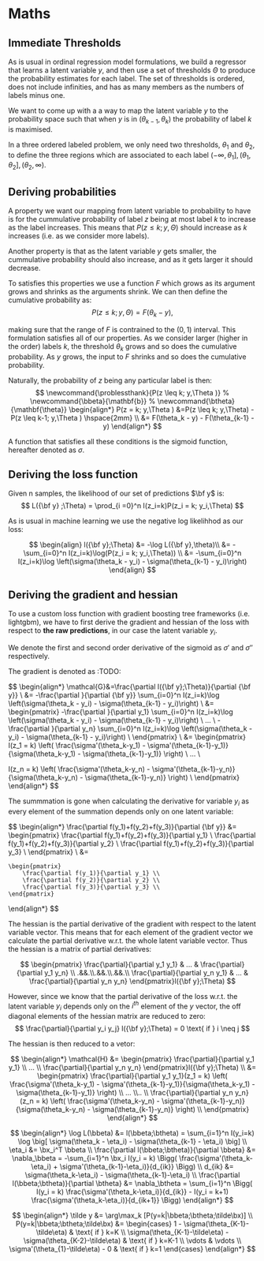 # Maths
## Immediate Thresholds

As is usual in ordinal regression model formulations, we build a regressor that learns a latent variable $y$, and then use a set of thresholds $\Theta$ to produce the probability estimates for each label. The set of thresholds is ordered, does not include infinities, and has as many members as the numbers of labels minus one.

We want to come up with a a way to map the latent variable $y$ to the probability space such that when $y$ is in $(\theta_{k-1},\theta_{k})$ the probability of label $k$ is maximised.

In a three ordered labeled problem, we only need two thresholds, $\theta_1$ and $\theta_2$, to define the three regions which are associated to each label $(-\infty,\theta_1], (\theta_1, \theta_2], (\theta_2, \infty)$.

## Deriving probabilities

A property we want our mapping from latent variable to probability to have is for the cummulative probability of label $z$ being at most label $k$ to increase as the label increases. This means that $P(z\leq k;y,\Theta)$ should increase as $k$ increases (i.e. as we consider more labels).

Another property is that as the latent variable $y$ gets smaller, the cummulative probability should also increase, and as it gets larger it should decrease.

To satisfies this properties we use a function $F$ which grows as its argument grows and shrinks as the arguments shrink. We can then define the cumulative probability as:
$$
P(z \leq k; y,\Theta  ) = F(\theta_k - y) ,
$$

making sure that the range of $F$ is contrained to the $(0,1)$ interval. This formulation satisfies all of our properties. As we consider larger (higher in the order) labels $k$, the threshold $\theta_k$ grows and so does the cumulative probability. As $y$ grows, the input to $F$ shrinks and so does the cumulative probability.

Naturally, the probability of $z$ being any particular label is then:
$$
\newcommand{\problessthank}{P(z \leq k; y,\Theta  )}
% \newcommand{\bbeta}{\mathbf{b}}
% \newcommand{\btheta}{\mathbf{\theta}}
\begin{align*}
P(z = k; y,\Theta  ) &=P(z \leq k; y,\Theta) -P(z \leq k-1; y,\Theta  )  \hspace{2mm} \\
&= F(\theta_k - y) - F(\theta_{k-1} - y)
\end{align*}
$$


A function that satisfies all these conditions is the sigmoid function, hereafter denoted as $\sigma$.
## Deriving the loss function

Given n samples, the likelihood of our set of predictions $\bf y$ is:
$$
L({\bf y} ;\Theta) = \prod_{i =0}^n I(z_i=k)P(z_i = k; y_i,\Theta)
$$

As is usual in machine learning we use the negative log likelihhod as our loss:

$$
\begin{align}
l({\bf y};\Theta) &= -\log L({\bf y},\theta)\\
&= -\sum_{i=0}^n I(z_i=k)\log(P(z_i = k; y_i,\Theta)) \\
&= -\sum_{i=0}^n I(z_i=k)\log \left(\sigma(\theta_k - y_i) - \sigma(\theta_{k-1} - y_i)\right)
\end{align}
$$
## Deriving the gradient and hessian

To use a custom loss function with gradient boosting tree frameworks (i.e. lightgbm), we have to first derive the gradient and hessian of the loss with respect to **the raw predictions**, in our case the latent variable $y_i$.


We denote the first and second order derivative of the sigmoid as $\sigma'$ and $\sigma''$ respectively.

The gradient is denoted as :TODO:

$$
\begin{align*}
\mathcal{G}&=\frac{\partial l({\bf y};\Theta)}{\partial {\bf y}} \\
&= -\frac{\partial }{\partial {\bf y}} \sum_{i=0}^n I(z_i=k)\log \left(\sigma(\theta_k - y_i) - \sigma(\theta_{k-1} - y_i)\right)  \\
&=
\begin{pmatrix}
    -\frac{\partial }{\partial y_1} \sum_{i=0}^n I(z_i=k)\log \left(\sigma(\theta_k - y_i) - \sigma(\theta_{k-1} - y_i)\right)  \\
    ... \\
    -\frac{\partial }{\partial y_n} \sum_{i=0}^n I(z_i=k)\log \left(\sigma(\theta_k - y_i) - \sigma(\theta_{k-1} - y_i)\right)  \\
\end{pmatrix} \\
&=
\begin{pmatrix}
   I(z_1 = k) \left( \frac{\sigma'(\theta_k-y_1) - \sigma'(\theta_{k-1}-y_1)}{\sigma(\theta_k-y_1) - \sigma(\theta_{k-1}-y_1)} \right)  \\ 
   ... \\

   I(z_n = k) \left( \frac{\sigma'(\theta_k-y_n) - \sigma'(\theta_{k-1}-y_n)}{\sigma(\theta_k-y_n) - \sigma(\theta_{k-1}-y_n)} \right)  \\ 
\end{pmatrix}
\end{align*}
$$

The summmation is gone when calculating the derivative for variable $y_i$ as every element of the summation depends only on one latent variable:

$$
\begin{align*}
\frac{\partial f(y_1)+f(y_2)+f(y_3)}{\partial {\bf y}} &=
    \begin{pmatrix}
        \frac{\partial f(y_1)+f(y_2)+f(y_3)}{\partial y_1} \\
        \frac{\partial f(y_1)+f(y_2)+f(y_3)}{\partial y_2} \\
        \frac{\partial f(y_1)+f(y_2)+f(y_3)}{\partial y_3} \\
    \end{pmatrix} \\
&=

    \begin{pmatrix}
        \frac{\partial f(y_1)}{\partial y_1} \\
        \frac{\partial f(y_2)}{\partial y_2} \\
        \frac{\partial f(y_3)}{\partial y_3} \\
    \end{pmatrix}
\end{align*}
$$


The hessian is the partial derivative of the gradient with respect to the latent variable vector. This means that for each element of the gradient vector we calculate the partial derivative w.r.t. the whole latent variable vector. Thus the hessian is a matrix of partial derivatives:

$$
\begin{pmatrix}
\frac{\partial}{\partial y_1 y_1} & ... &
\frac{\partial}{\partial y_1 y_n} \\
.&&.\\.&&.\\.&&.\\
\frac{\partial}{\partial y_n y_1} & ... &
\frac{\partial}{\partial y_n y_n}
\end{pmatrix}l({\bf y};\Theta)
$$

However, since we know that the partial derivative of the loss w.r.t. the latent variable $y_i$ depends only on the $i^{th}$ element of the $y$ vector, the off diagonal elements of the hessian matrix are reduced to zero:
$$
\frac{\partial}{\partial y_i y_j} l({\bf y};\Theta) = 0 \text{ if } i \neq j
$$

The hessian is then reduced to a vetor:

$$
\begin{align*}
\mathcal{H} &=  
    \begin{pmatrix}
        \frac{\partial}{\partial y_1 y_1}  \\
        ... \\
        \frac{\partial}{\partial y_n y_n}
    \end{pmatrix}l({\bf y};\Theta) \\
    &=
    \begin{pmatrix}
        \frac{\partial}{\partial y_1 y_1}(z_1 = k) \left( \frac{\sigma'(\theta_k-y_1) - \sigma'(\theta_{k-1}-y_1)}{\sigma(\theta_k-y_1) - \sigma(\theta_{k-1}-y_1)} \right)  \\ 
        ... \\.. \\
        \frac{\partial}{\partial y_n y_n}
        (z_n = k) \left( \frac{\sigma'(\theta_k-y_n) - \sigma'(\theta_{k-1}-y_n)}{\sigma(\theta_k-y_n) - \sigma(\theta_{k-1}-y_n)} \right)  \\ 
    \end{pmatrix}
\end{align*}
$$


$$
\begin{align*}
\log L(\bbeta) &= l(\bbeta;\btheta) = \sum_{i=1}^n I(y_i=k) \log  \big[ \sigma(\theta_k - \eta_i) - \sigma(\theta_{k-1} - \eta_i) \big] \\
\eta_i &= \bx_i^T \bbeta \\
\frac{\partial l(\bbeta;\btheta)}{\partial \bbeta} &= \nabla_\bbeta = -\sum_{i=1}^n \bx_i I(y_i = k) \Bigg( \frac{\sigma'(\theta_k-\eta_i) + \sigma'(\theta_{k-1}-\eta_i)}{d_{ik}} \Bigg) \\
d_{ik} &= \sigma(\theta_k-\eta_i) - \sigma(\theta_{k-1}-\eta_i) \\
\frac{\partial l(\bbeta;\btheta)}{\partial \btheta} &= \nabla_\btheta = \sum_{i=1}^n \Bigg( I(y_i = k) \frac{\sigma'(\theta_k-\eta_i)}{d_{ik}} - I(y_i = k+1) \frac{\sigma'(\theta_k-\eta_i)}{d_{ik+1}} \Bigg)
\end{align*}
$$


$$
\begin{align*}
\tilde y &= \arg\max_k [P(y=k|\bbeta;\btheta;\tilde\bx)] \\
P(y=k|\bbeta;\btheta;\tilde\bx)  &= \begin{cases}
1 - \sigma(\theta_{K-1}-\tilde\eta) & \text{ if } k=K \\
\sigma(\theta_{K-1}-\tilde\eta) - \sigma(\theta_{K-2}-\tilde\eta) & \text{ if } k=K-1 \\
\vdots & \vdots \\
\sigma'(\theta_{1}-\tilde\eta) - 0 & \text{ if } k=1
\end{cases}
\end{align*}
$$